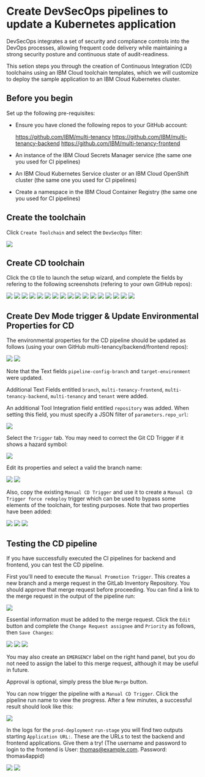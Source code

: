 # Create DevSecOps pipelines to update a Kubernetes application 

DevSecOps integrates a set of security and compliance controls into the DevOps processes, allowing frequent code delivery while maintaining a strong security posture and continuous state of audit-readiness.

This setion steps you through the creation of Continuous Integration (CD) toolchains using an IBM Cloud toolchain templates, which we will customize to deploy the sample application to an IBM Cloud Kubernetes cluster.


## Before you begin

Set up the following pre-requisites:

- Ensure you have cloned the following repos to your GitHub account:

    https://github.com/IBM/multi-tenancy
    https://github.com/IBM/multi-tenancy-backend
    https://github.com/IBM/multi-tenancy-frontend

- An instance of the IBM Cloud Secrets Manager service (the same one you used for CI pipelines)
- An IBM Cloud Kubernetes Service cluster or an IBM Cloud OpenShift cluster (the same one you used for CI pipelines)
- Create a namespace in the IBM Cloud Container Registry (the same one you used for CI pipelines)

## Create the toolchain

Click `Create Toolchain` and select the `DevSecOps` filter:

![](/documentation/images/cicd-k8s/CI-Backend/4.png)

## Create CD toolchain

Click the `CD` tile to launch the setup wizard, and complete the fields by refering to the following screenshots (refering to your own GitHub repos):

![](/documentation/images/cicd-k8s/CD/1.png)
![](/documentation/images/cicd-k8s/CD/2.png)
![](/documentation/images/cicd-k8s/CD/3.png)
![](/documentation/images/cicd-k8s/CD/4.png)
![](/documentation/images/cicd-k8s/CD/5.png)
![](/documentation/images/cicd-k8s/CD/6.png)
![](/documentation/images/cicd-k8s/CD/7.png)
![](/documentation/images/cicd-k8s/CD/8.png)
![](/documentation/images/cicd-k8s/CD/9.png)
![](/documentation/images/cicd-k8s/CD/10.png)
![](/documentation/images/cicd-k8s/CD/11.png)
![](/documentation/images/cicd-k8s/CD/12.png)
![](/documentation/images/cicd-k8s/CD/13.png)
![](/documentation/images/cicd-k8s/CD/14.png)
![](/documentation/images/cicd-k8s/CD/15.png)
![](/documentation/images/cicd-k8s/CD/16.png)
![](/documentation/images/cicd-k8s/CD/17.png)


## Create Dev Mode trigger & Update Environmental Properties for CD

The environmental properties for the CD pipeline should be updated as follows (using your own GitHub multi-tenancy/backend/frontend repos):

![](/documentation/images/cicd-k8s/CD/18.png)
![](/documentation/images/cicd-k8s/CD/19.png)

Note that the Text fields `pipeline-config-branch` and `target-environment` were updated.

Additional Text Fields entitled `branch`, `multi-tenancy-frontend`, `multi-tenancy-backend`, `multi-tenancy` and `tenant` were added.

An additional Tool Integration field entitled `repository` was added.  When setting this field, you must specify a JSON filter of `parameters.repo_url`:

![](/documentation/images/cicd-k8s/CD/.png)

Select the `Trigger` tab.  You may need to correct the Git CD Trigger if it shows a hazard symbol:

![](/documentation/images/cicd-k8s/CD/20.png)

Edit its properties and select a valid the branch name:

![](/documentation/images/cicd-k8s/CD/21.png)
![](/documentation/images/cicd-k8s/CD/22.png)

Also, copy the existing `Manual CD Trigger` and use it to create a `Manual CD Trigger force redeploy` trigger which can be used to bypass some elements of the toolchain, for testing purposes.  Note that two properties have been added:

![](/documentation/images/cicd-k8s/CD/23.png)
![](/documentation/images/cicd-k8s/CD/24.png)
![](/documentation/images/cicd-k8s/CD/25.png)

## Testing the CD pipeline

If you have successfully executed the CI pipelines for backend and frontend, you can test the CD pipeline.

First you'll need to execute the `Manual Promotion Trigger`.  This creates a new branch and a merge request in the GitLab Inventory Repository.  You should approve that merge request before proceeding.  You can find a link to the merge request in the output of the pipeline run:

![](/documentation/images/cicd-k8s/CD/26.png)             

Essential information must be added to the merge request.  Click the `Edit` button and complete the `Change Request assignee` and `Priority` as follows, then `Save Changes`:

![](/documentation/images/cicd-k8s/CD/27.png)
![](/documentation/images/cicd-k8s/CD/28.png)
![](/documentation/images/cicd-k8s/CD/29.png)

You may also create an `EMERGENCY` label on the right hand panel, but you do not need to assign the label to this merge request, although it may be useful in future.

Approval is optional, simply press the blue `Merge` button.

You can now trigger the pipeline with a `Manual CD Trigger`.  Click the pipeline run name to view the progress.  After a few minutes, a successful result should look like this:

![](/documentation/images/cicd-k8s/CD/33.png)


In the logs for the `prod-deployment` `run-stage` you will find two outputs starting `Application URL:`.  These are the URLs to test the backend and frontend applications.  Give them a try!  (The username and password to login to the frontend is User: thomas@example.com. Password: thomas4appid)

![](/documentation/images/cicd-k8s/CD/31.png)
![](/documentation/images/cicd-k8s/CD/32.png)
